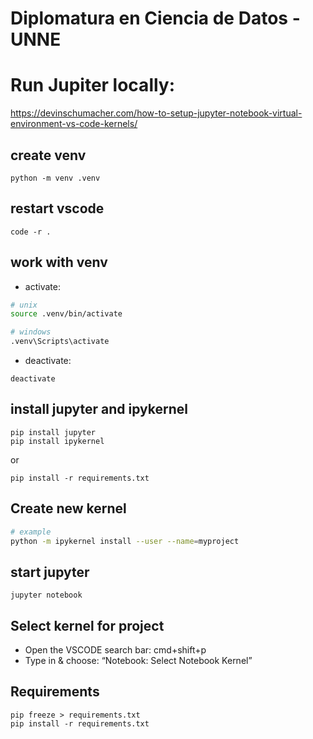 # Diplomatura en Ciencia de Datos - UNNE

##

# Run Jupiter locally:

https://devinschumacher.com/how-to-setup-jupyter-notebook-virtual-environment-vs-code-kernels/

## create venv

```
python -m venv .venv
```

## restart vscode

```
code -r .
```

## work with venv

- activate:

```bash
# unix
source .venv/bin/activate

# windows
.venv\Scripts\activate
```

- deactivate:

```
deactivate
```

## install jupyter and ipykernel

```
pip install jupyter
pip install ipykernel
```

or

```
pip install -r requirements.txt
```

## Create new kernel

```bash
# example
python -m ipykernel install --user --name=myproject
```

## start jupyter

```
jupyter notebook
```

## Select kernel for project

- Open the VSCODE search bar: cmd+shift+p
- Type in & choose: “Notebook: Select Notebook Kernel”

## Requirements

```
pip freeze > requirements.txt
pip install -r requirements.txt
```
